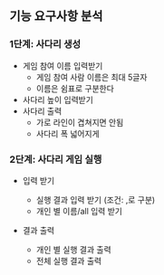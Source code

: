 ## 기능 요구사항 분석
### 1단계: 사다리 생성
- 게임 참여 이름 입력받기
    - 게임 참여 사람 이름은 최대 5글자
    - 이름은 쉼표로 구분한다
- 사다리 높이 입력받기
- 사다리 출력
    - 가로 라인이 겹쳐지면 안됨
    - 사다리 폭 넓어지게

### 2단계: 사다리 게임 실행
- 입력 받기
  - 실행 결과 입력 받기 (조건: ,로 구분)
  - 개인 별 이름/all 입력 받기

- 결과 출력
  - 개인 별 실행 결과 출력
  - 전체 실행 결과 출력